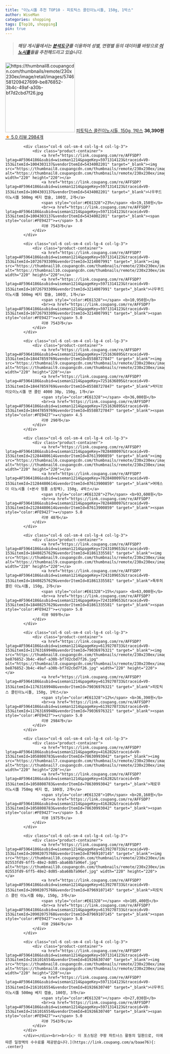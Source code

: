 ```yaml
---
title: "이노시톨 추천 TOP10 - 피토틱스 콜린이노시톨, 150g, 1박스"
author: WiseMan
categories: shopping
tags: [Top10, shopping]
pin: true
---
```


> ##### 해당 게시물에서는 [**분석도구**](https://itemscout.io/)를 이용하여 **성별**, **연령별** 등의 데이터를 바탕으로 [**이노시톨**](https://link.coupang.com/a/baae76)들을 추천해드리고 있습니다.
<div class="container"><div class="row">
            <div class="col-6 col-sm-4 col-lg-4 col-lg-3">
                <div class="product-container">
                    <a href="https://link.coupang.com/re/AFFSDP?lptag=AF5964186&subid=wiseman1214&pageKey=6139270733&traceid=V0-153&itemId=11763169940&vendorItemId=79036976321" target="_blank"><img src="https://thumbnail8.coupangcdn.com/thumbnails/remote/230x230ex/image/retail/images/5746581209427699-be876852-3b4c-49af-a30b-bf7d2cbd7f26.jpg" alt="https://thumbnail8.coupangcdn.com/thumbnails/remote/230x230ex/image/retail/images/5746581209427699-be876852-3b4c-49af-a30b-bf7d2cbd7f26.jpg" width="220" height="220"></a>
                    <a href="https://link.coupang.com/re/AFFSDP?lptag=AF5964186&subid=wiseman1214&pageKey=6139270733&traceid=V0-153&itemId=11763169940&vendorItemId=79036976321" target="_blank">피토틱스 콜린이노시톨, 150g, 1박스</a>
                    <span style="color:#E61328"></span> <b>36,390원</b>
                    <br><a href="https://link.coupang.com/re/AFFSDP?lptag=AF5964186&subid=wiseman1214&pageKey=6139270733&traceid=V0-153&itemId=11763169940&vendorItemId=79036976321" target="_blank"><span style="color:#FE9427">★</span> 5.0
                    리뷰 2984개</a>
                </div>
            </div>
            
            <div class="col-6 col-sm-4 col-lg-4 col-lg-3">
                <div class="product-container">
                    <a href="https://link.coupang.com/re/AFFSDP?lptag=AF5964186&subid=wiseman1214&pageKey=5971314123&traceid=V0-153&itemId=1004303137&vendorItemId=5434002201" target="_blank"><img src="https://thumbnail8.coupangcdn.com/thumbnails/remote/230x230ex/image/vendor_inventory/3336/f20a9174958d1b993b9ae3f10cacd938658139c5a0c9d09a7c9c3ceeec49.jpg" alt="https://thumbnail8.coupangcdn.com/thumbnails/remote/230x230ex/image/vendor_inventory/3336/f20a9174958d1b993b9ae3f10cacd938658139c5a0c9d09a7c9c3ceeec49.jpg" width="220" height="220"></a>
                    <a href="https://link.coupang.com/re/AFFSDP?lptag=AF5964186&subid=wiseman1214&pageKey=5971314123&traceid=V0-153&itemId=1004303137&vendorItemId=5434002201" target="_blank">나우푸드 이노시톨 500mg 베지 캡슐, 100정, 2개</a>
                    <span style="color:#E61328">23%</span> <b>19,150원</b>
                    <br><a href="https://link.coupang.com/re/AFFSDP?lptag=AF5964186&subid=wiseman1214&pageKey=5971314123&traceid=V0-153&itemId=1004303137&vendorItemId=5434002201" target="_blank"><span style="color:#FE9427">★</span> 5.0
                    리뷰 7543개</a>
                </div>
            </div>
            
            <div class="col-6 col-sm-4 col-lg-4 col-lg-3">
                <div class="product-container">
                    <a href="https://link.coupang.com/re/AFFSDP?lptag=AF5964186&subid=wiseman1214&pageKey=5971314123&traceid=V0-153&itemId=10726793309&vendorItemId=3214007991" target="_blank"><img src="https://thumbnail10.coupangcdn.com/thumbnails/remote/230x230ex/image/vendor_inventory/4278/603a528f24f6d1aea291aa540c96c9ff9204b71a07d5a8d3ed966be1faf9.png" alt="https://thumbnail10.coupangcdn.com/thumbnails/remote/230x230ex/image/vendor_inventory/4278/603a528f24f6d1aea291aa540c96c9ff9204b71a07d5a8d3ed966be1faf9.png" width="220" height="220"></a>
                    <a href="https://link.coupang.com/re/AFFSDP?lptag=AF5964186&subid=wiseman1214&pageKey=5971314123&traceid=V0-153&itemId=10726793309&vendorItemId=3214007991" target="_blank">나우푸드 이노시톨 500mg 베지 캡슐, 100정, 1개</a>
                    <span style="color:#E61328"></span> <b>10,950원</b>
                    <br><a href="https://link.coupang.com/re/AFFSDP?lptag=AF5964186&subid=wiseman1214&pageKey=5971314123&traceid=V0-153&itemId=10726793309&vendorItemId=3214007991" target="_blank"><span style="color:#FE9427">★</span> 5.0
                    리뷰 7543개</a>
                </div>
            </div>
            
            <div class="col-6 col-sm-4 col-lg-4 col-lg-3">
                <div class="product-container">
                    <a href="https://link.coupang.com/re/AFFSDP?lptag=AF5964186&subid=wiseman1214&pageKey=7251636895&traceid=V0-153&itemId=18447859769&vendorItemId=85588727847" target="_blank"><img src="https://thumbnail9.coupangcdn.com/thumbnails/remote/230x230ex/image/rs_quotation_api/svl6ircq/b015e65ce4af4eb783c88b22d99ae47f.jpg" alt="https://thumbnail9.coupangcdn.com/thumbnails/remote/230x230ex/image/rs_quotation_api/svl6ircq/b015e65ce4af4eb783c88b22d99ae47f.jpg" width="220" height="220"></a>
                    <a href="https://link.coupang.com/re/AFFSDP?lptag=AF5964186&subid=wiseman1214&pageKey=7251636895&traceid=V0-153&itemId=18447859769&vendorItemId=85588727847" target="_blank">락티브 미오이노시톨 앤 콜린 4000 30p, 150g, 1개</a>
                    <span style="color:#E61328"></span> <b>36,000원</b>
                    <br><a href="https://link.coupang.com/re/AFFSDP?lptag=AF5964186&subid=wiseman1214&pageKey=7251636895&traceid=V0-153&itemId=18447859769&vendorItemId=85588727847" target="_blank"><span style="color:#FE9427">★</span> 4.5
                    리뷰 290개</a>
                </div>
            </div>
            
            <div class="col-6 col-sm-4 col-lg-4 col-lg-3">
                <div class="product-container">
                    <a href="https://link.coupang.com/re/AFFSDP?lptag=AF5964186&subid=wiseman1214&pageKey=7828480097&traceid=V0-153&itemId=21284480614&vendorItemId=87613900859" target="_blank"><img src="https://thumbnail6.coupangcdn.com/thumbnails/remote/230x230ex/image/vendor_inventory/1505/aa5a191a15c64c4785836a979c5f340204be6bebb57ce31fb568cb174324.jpg" alt="https://thumbnail6.coupangcdn.com/thumbnails/remote/230x230ex/image/vendor_inventory/1505/aa5a191a15c64c4785836a979c5f340204be6bebb57ce31fb568cb174324.jpg" width="220" height="220"></a>
                    <a href="https://link.coupang.com/re/AFFSDP?lptag=AF5964186&subid=wiseman1214&pageKey=7828480097&traceid=V0-153&itemId=21284480614&vendorItemId=87613900859" target="_blank">여에스더 이노시톨 (+본사 정품 쇼핑백), 150g, 4박스</a>
                    <span style="color:#E61328">27%</span> <b>93,600원</b>
                    <br><a href="https://link.coupang.com/re/AFFSDP?lptag=AF5964186&subid=wiseman1214&pageKey=7828480097&traceid=V0-153&itemId=21284480614&vendorItemId=87613900859" target="_blank"><span style="color:#FE9427">★</span> 5.0
                    리뷰 48개</a>
                </div>
            </div>
            
            <div class="col-6 col-sm-4 col-lg-4 col-lg-3">
                <div class="product-container">
                    <a href="https://link.coupang.com/re/AFFSDP?lptag=AF5964186&subid=wiseman1214&pageKey=7243109653&traceid=V0-153&itemId=18408257629&vendorItemId=81861335581" target="_blank"><img src="https://thumbnail9.coupangcdn.com/thumbnails/remote/230x230ex/image/vendor_inventory/2f8b/efdc83f917765cb6d9e1ee223a25ac8441bcf0fc3b81056d566e1212f5c6.jpg" alt="https://thumbnail9.coupangcdn.com/thumbnails/remote/230x230ex/image/vendor_inventory/2f8b/efdc83f917765cb6d9e1ee223a25ac8441bcf0fc3b81056d566e1212f5c6.jpg" width="220" height="220"></a>
                    <a href="https://link.coupang.com/re/AFFSDP?lptag=AF5964186&subid=wiseman1214&pageKey=7243109653&traceid=V0-153&itemId=18408257629&vendorItemId=81861335581" target="_blank">톡투허 콜린 이노시톨, 150g, 2개</a>
                    <span style="color:#E61328">15%</span> <b>63,000원</b>
                    <br><a href="https://link.coupang.com/re/AFFSDP?lptag=AF5964186&subid=wiseman1214&pageKey=7243109653&traceid=V0-153&itemId=18408257629&vendorItemId=81861335581" target="_blank"><span style="color:#FE9427">★</span> 5.0
                    리뷰 989개</a>
                </div>
            </div>
            
            <div class="col-6 col-sm-4 col-lg-4 col-lg-3">
                <div class="product-container">
                    <a href="https://link.coupang.com/re/AFFSDP?lptag=AF5964186&subid=wiseman1214&pageKey=6139270733&traceid=V0-153&itemId=11763169940&vendorItemId=79036976321" target="_blank"><img src="https://thumbnail8.coupangcdn.com/thumbnails/remote/230x230ex/image/retail/images/5746581209427699-be876852-3b4c-49af-a30b-bf7d2cbd7f26.jpg" alt="https://thumbnail8.coupangcdn.com/thumbnails/remote/230x230ex/image/retail/images/5746581209427699-be876852-3b4c-49af-a30b-bf7d2cbd7f26.jpg" width="220" height="220"></a>
                    <a href="https://link.coupang.com/re/AFFSDP?lptag=AF5964186&subid=wiseman1214&pageKey=6139270733&traceid=V0-153&itemId=11763169940&vendorItemId=79036976321" target="_blank">피토틱스 콜린이노시톨, 150g, 1박스</a>
                    <span style="color:#E61328">12%</span> <b>36,390원</b>
                    <br><a href="https://link.coupang.com/re/AFFSDP?lptag=AF5964186&subid=wiseman1214&pageKey=6139270733&traceid=V0-153&itemId=11763169940&vendorItemId=79036976321" target="_blank"><span style="color:#FE9427">★</span> 5.0
                    리뷰 2984개</a>
                </div>
            </div>
            
            <div class="col-6 col-sm-4 col-lg-4 col-lg-3">
                <div class="product-container">
                    <a href="https://link.coupang.com/re/AFFSDP?lptag=AF5964186&subid=wiseman1214&pageKey=416282&traceid=V0-153&itemId=1058808783&vendorItemId=78630993042" target="_blank"><img src="https://thumbnail7.coupangcdn.com/thumbnails/remote/230x230ex/image/vendor_inventory/a310/3d555b4937ac619ec414b0d8ef2a02930836a76162ac838ddbfe7e56f121.jpg" alt="https://thumbnail7.coupangcdn.com/thumbnails/remote/230x230ex/image/vendor_inventory/a310/3d555b4937ac619ec414b0d8ef2a02930836a76162ac838ddbfe7e56f121.jpg" width="220" height="220"></a>
                    <a href="https://link.coupang.com/re/AFFSDP?lptag=AF5964186&subid=wiseman1214&pageKey=416282&traceid=V0-153&itemId=1058808783&vendorItemId=78630993042" target="_blank">재로우 이노시톨 750mg 베지 캡, 100정, 2개</a>
                    <span style="color:#E61328">10%</span> <b>28,160원</b>
                    <br><a href="https://link.coupang.com/re/AFFSDP?lptag=AF5964186&subid=wiseman1214&pageKey=416282&traceid=V0-153&itemId=1058808783&vendorItemId=78630993042" target="_blank"><span style="color:#FE9427">★</span> 5.0
                    리뷰 1975개</a>
                </div>
            </div>
            
            <div class="col-6 col-sm-4 col-lg-4 col-lg-3">
                <div class="product-container">
                    <a href="https://link.coupang.com/re/AFFSDP?lptag=AF5964186&subid=wiseman1214&pageKey=6139270733&traceid=V0-153&itemId=20902075768&vendorItemId=87969107145" target="_blank"><img src="https://thumbnail10.coupangcdn.com/thumbnails/remote/230x230ex/image/retail/images/1338922681381321-02553fd9-6ff5-48e2-8d05-aba68b7a96ef.jpg" alt="https://thumbnail10.coupangcdn.com/thumbnails/remote/230x230ex/image/retail/images/1338922681381321-02553fd9-6ff5-48e2-8d05-aba68b7a96ef.jpg" width="220" height="220"></a>
                    <a href="https://link.coupang.com/re/AFFSDP?lptag=AF5964186&subid=wiseman1214&pageKey=6139270733&traceid=V0-153&itemId=20902075768&vendorItemId=87969107145" target="_blank">피토틱스 콜린 이노시톨 60p, 150g, 3개</a>
                    <span style="color:#E61328"></span> <b>105,400원</b>
                    <br><a href="https://link.coupang.com/re/AFFSDP?lptag=AF5964186&subid=wiseman1214&pageKey=6139270733&traceid=V0-153&itemId=20902075768&vendorItemId=87969107145" target="_blank"><span style="color:#FE9427">★</span> 5.0
                    리뷰 2984개</a>
                </div>
            </div>
            
            <div class="col-6 col-sm-4 col-lg-4 col-lg-3">
                <div class="product-container">
                    <a href="https://link.coupang.com/re/AFFSDP?lptag=AF5964186&subid=wiseman1214&pageKey=5971314123&traceid=V0-153&itemId=2161016554&vendorItemId=81926630740" target="_blank"><img src="https://thumbnail8.coupangcdn.com/thumbnails/remote/230x230ex/image/vendor_inventory/5d97/b02038e631e25d3f029e0b54c9f3d4b7dad1a09a7474bf56a63392ca7171.jpg" alt="https://thumbnail8.coupangcdn.com/thumbnails/remote/230x230ex/image/vendor_inventory/5d97/b02038e631e25d3f029e0b54c9f3d4b7dad1a09a7474bf56a63392ca7171.jpg" width="220" height="220"></a>
                    <a href="https://link.coupang.com/re/AFFSDP?lptag=AF5964186&subid=wiseman1214&pageKey=5971314123&traceid=V0-153&itemId=2161016554&vendorItemId=81926630740" target="_blank">나우푸드 이노시톨 500mg 베지 캡슐, 100정, 3개</a>
                    <span style="color:#E61328"></span> <b>27,030원</b>
                    <br><a href="https://link.coupang.com/re/AFFSDP?lptag=AF5964186&subid=wiseman1214&pageKey=5971314123&traceid=V0-153&itemId=2161016554&vendorItemId=81926630740" target="_blank"><span style="color:#FE9427">★</span> 5.0
                    리뷰 7543개</a>
                </div>
            </div>
            </div></div><br><br>[👉 이 포스팅은 쿠팡 파트너스 활동의 일환으로, 이에 따른 일정액의 수수료를 제공받습니다.](https://link.coupang.com/a/baae76){: .center}